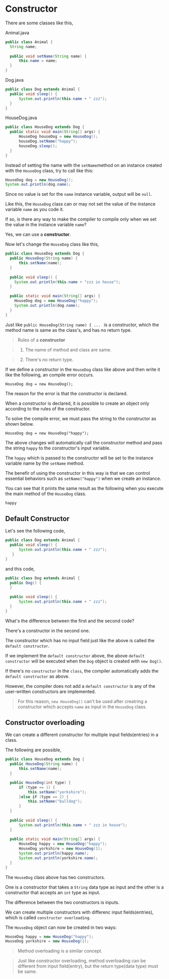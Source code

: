# Constructor

There are some classes like this,

Animal.java
```java
public class Animal {
  String name;
  
  public void setName(String name) {
      this.name = name;
  }
}
```

Dog.java
```java
public class Dog extends Animal {
  public void sleep() {
      System.out.println(this.name + " zzz");
  }
}
```

HouseDog.java
```java
public class HouseDog extends Dog {
  public static void main(String[] args) {
      HouseDog houseDog = new HouseDog();
      houseDog.setName("happy");
      houseDog.sleep();
  }
}
```

Instead of setting the name with the ```setName```method on an instance created with the ```HouseDog``` class, try to call like this:

```java
HouseDog dog = new HouseDog();
System.out.println(dog.name);
```


Since no value is set for the  ```name``` instance variable, output will be  ```null```.

Like this, the ```HouseDog``` class can or may not set the value of the instance variable ```name``` as you code it.

If so, is there any way to make the compiler to compile only when we set the value in the instance variable ```name```?

Yes, we can use a **constructor**.

Now let's change the ```HouseDog``` class like this,

```java
public class HouseDog extends Dog {
  public HouseDog(String name) {
      this.setName(name);
  }
  
  public void sleep() {
    System.out.println(this.name + "zzz in house");
  }
  
  public static void main(String[] args) {
    HouseDog dog = new HouseDog("happy");
    System.out.println(dog.name);
  }
}
```
Just like ```public HouseDog(String name) { ... ``` is a constructor, which the method name is same as the class's, 
and has no return type.

>Rules of a **constructor**

>1. The name of method and class are same.

>2. There's no return type.


If we define a constructor in the ```HouseDog``` class like above and then write it like the following, an compile error occurs.

```HouseDog dog = new HouseDog();```

The reason for the error is that the constructor is declared.

When a constructor is declared, it is possible to create an object only according to the rules of the constructor.

To solve the compile error, we must pass the string to the constructor as shown below.

```HouseDog dog = new HouseDog("happy");```

The above changes will automatically call the constructor method and pass the string ```happy``` to the constructor's input variable.

The ```happy``` which is  passed to the constructor will be set to the instance variable name by the ```setName``` method.

The benefir of using the constructor in this way is that we can control essential behaviors such as ```setName("happy")``` when we create an instance.

You can see that it prints the same result as the following when you execute the main method of the ```HouseDog``` class.

```java
happy
```




## Default Constructor

Let's see the following code,

```java
public class Dog extends Animal {
  public void sleep() {
      System.out.println(this.name + " zzz");
   }
}
```

and this code,

```java
public class Dog extends Animal {
  public Dog() {
  }
  
  public void sleep() {
      System.out.println(this.name + " zzz");
  }
}
```

What's the difference between the first and the second code? 

There's a constructor in the second one. 

The constructor which has no input field just like the above is called the ```default constructor```.


If we implement the ```default constructor``` above, the above ```default constructor``` will be executed when the ```Dog``` object is created with ```new Dog()```.

If there's no ```constructor``` in the ```class```, the compiler automatically adds the ```default constructor``` as above.

However, the compiler does not add a ```default constructor``` is any of the user-written constructors are implemented.

> For this reason, ```new HouseDog()``` can't be used after creatring a constructor which accepts ```name``` as input in the ```HouseDog``` class.


## Constructor overloading

We can create a different constructor for multiple input fields(entries) in a class.

The following are possible,

```java
public class HouseDog extends Dog {
  public HouseDog(String name) {
      this.setName(name);
  }

  public HouseDog(int type) {
      if (type == 1) {
          this.setName("yorkshire");
      }else if (type == 2) {
          this.setName("bulldog");
      }
  }
  
  public void sleep() {
      System.out.println(this.name + " zzz in house");
  }
  
  public static void main(String[] args) {
      HouseDog happy = new HouseDog("happy");
      HouseDog yorkshire = new HouseDog(1);
      System.out.println(happy.name);
      System.out.println(yorkshire.name);
  } 
}
```

The ```HouseDog``` class above has two constructors.

One is a constructor that takes a ```String``` data type as input and the other is a constructor that accepts an ```int``` type as input.

The difference between the two constructors is inputs.

We can create multiple constructors with differenc input fields(entries), which is called ```constructor overloading```.

The ```HouseDog``` object can now be created in two ways:

```java
HouseDog happy = new HouseDog("happy");
HouseDog yorkshire = new HouseDog(1);
```

> Method overloading is a similar concept.

> Just like constructor overloading, method overloading can be different from input field(entry), but the return type(data type) must be same.
